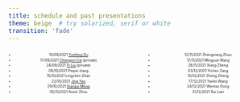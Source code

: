 ```yaml
---
title: schedule and past presentations
theme: beige  # try solarized, serif or white
transition: 'fade'
---
```


<div class="left">

- 10/09/2021 [Yuefeng Du](https://conggroup.github.io/journalclub_slides/2021-09-10_keynote_Yuefeng.html#/)
- 17/09/2021 [Chengjun Cai](https://github.com/CongGroup/journalclub_slides/tree/master/content/2021-09-17_chengjun.pptx) (private)
- 24/09/2021 [Yi Liu](https://github.com/CongGroup/journalclub_slides/tree/master/content/2021-09-24_yiliu.pptx) (private)
- 08/10/2021 Peipei Jiang
- 15/10/2021 Lingchen Zhao
- 22/10/2021 [Jing Yao](https://github.com/CongGroup/journalclub_slides/tree/master/content/2021-10-22_jing.pptx)
- 29/10/2021 [Xiangyi Meng](2021-10-29_xiangyi.pdf)
- 05/11/2021 Anxin Zhou

</div>

<div class="right">

- 12/11/2021 Zhengxiang Zhou
- 17/11/2021 Mingyue Wang
- 26/11/2021 Xiang Zheng
- 03/12/2021 Yichen Zang
- 10/12/2021 Zheng Zheng
- 17/12/2021 Yanlin Wang
- 24/12/2021 Wentao Dong
- 31/12/2021 Rui Lian


</div>

<style>
.left {
    margin: 0 0 0 0;
    text-align: center;
    float: left;
    z-index:-10;
    width:45%;
    font-size: 0.5em;
    line-height: 1.5;
}
.right {
    margin: 0 0 0 0;
    float: right;
    text-align: center;
    z-index:-10;
    width:45%;
    font-size: 0.5em;
    line-height: 1.5;
}
</style>